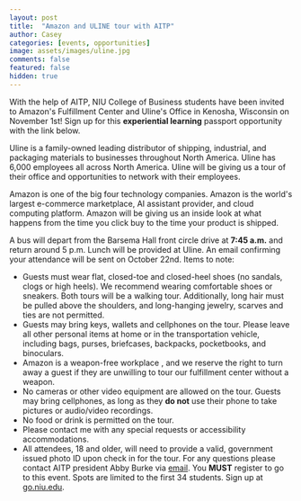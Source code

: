 ```yaml
---
layout: post
title:  "Amazon and ULINE tour with AITP"
author: Casey
categories: [events, opportunities]
image: assets/images/uline.jpg
comments: false
featured: false
hidden: true
---
```

With the help of AITP, NIU College of Business students have been invited to Amazon's Fulfillment Center and Uline's Office in Kenosha, Wisconsin on November 1st! Sign up for this <b>experiential learning</b> passport opportunity with the link below.

Uline is a family-owned leading distributor of shipping, industrial, and packaging materials to businesses throughout North America. Uline has 6,000 employees all across North America. Uline will be giving us a tour of their office and opportunities to network with their employees.

Amazon is one of the big four technology companies. Amazon is the world's largest e-commerce marketplace, AI assistant provider, and cloud computing platform. Amazon will be giving us an inside look at what happens from the time you click buy to the time your product is shipped.


A bus will depart from the Barsema Hall front circle drive at <b>7:45 a.m.</b> and return around 5 p.m. Lunch will be provided at Uline. An email confirming your attendance will be sent on October 22nd.
Items to note:
- Guests must wear flat, closed-toe and closed-heel shoes (no sandals, clogs or high heels). We recommend wearing comfortable shoes or sneakers. Both tours will be a walking tour. Additionally, long hair must be pulled above the shoulders, and long-hanging jewelry, scarves and ties are not permitted.
- Guests may bring keys, wallets and cellphones on the tour. Please leave all other personal items at home or in the transportation vehicle, including bags, purses, briefcases, backpacks, pocketbooks, and binoculars.
- Amazon is a weapon-free workplace , and we reserve the right to turn away a guest if they are unwilling to tour our fulfillment center without a weapon.
- No cameras or other video equipment are allowed on the tour. Guests may bring cellphones, as long as they <b>do not</b> use their phone to take pictures or audio/video recordings.
- No food or drink is permitted on the tour.
- Please contact me with any special requests or accessibility accommodations.
- All attendees, 18 and older, will need to provide a valid, government issued photo ID upon check in for the tour.
For any questions please contact AITP president Abby Burke via <a href="mailto: z1788294@students.niu.edu">email</a>.
You <b>MUST</b> register to go to this event. Spots are limited to the first 34 students. Sign up at <a href="https://niu.az1.qualtrics.com/jfe/form/SV_5irn7EST9M9CSEJ">go.niu.edu</a>.

